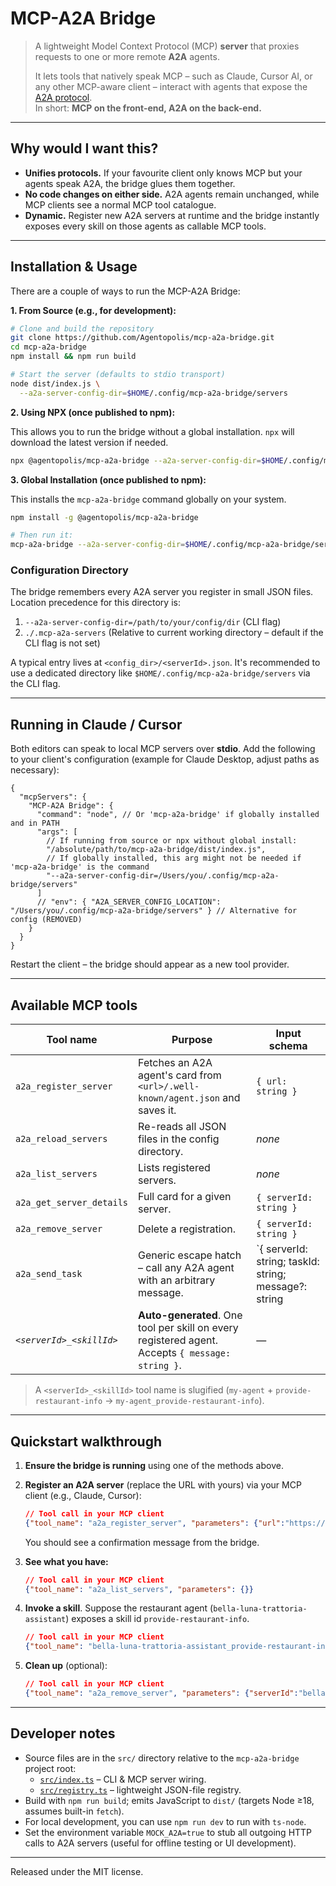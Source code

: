 # MCP-A2A Bridge

> A lightweight Model Context Protocol (MCP) **server** that proxies requests to one or more remote **A2A** agents.
>
> It lets tools that natively speak MCP – such as Claude, Cursor AI, or any other MCP-aware client – interact with agents that expose the [A2A protocol](https://github.com/modelcontextprotocol/a2a).  
> In short: **MCP on the front-end, A2A on the back-end.**

---

## Why would I want this?

* **Unifies protocols.**  If your favourite client only knows MCP but your agents speak A2A, the bridge glues them together.
* **No code changes on either side.**  A2A agents remain unchanged, while MCP clients see a normal MCP tool catalogue.
* **Dynamic.**  Register new A2A servers at runtime and the bridge instantly exposes every skill on those agents as callable MCP tools.

---

## Installation & Usage

There are a couple of ways to run the MCP-A2A Bridge:

**1. From Source (e.g., for development):**

```bash
# Clone and build the repository
git clone https://github.com/Agentopolis/mcp-a2a-bridge.git
cd mcp-a2a-bridge
npm install && npm run build

# Start the server (defaults to stdio transport)
node dist/index.js \
  --a2a-server-config-dir=$HOME/.config/mcp-a2a-bridge/servers
```

**2. Using NPX (once published to npm):**

This allows you to run the bridge without a global installation. `npx` will download the latest version if needed.

```bash
npx @agentopolis/mcp-a2a-bridge --a2a-server-config-dir=$HOME/.config/mcp-a2a-bridge/servers
```

**3. Global Installation (once published to npm):**

This installs the `mcp-a2a-bridge` command globally on your system.

```bash
npm install -g @agentopolis/mcp-a2a-bridge

# Then run it:
mcp-a2a-bridge --a2a-server-config-dir=$HOME/.config/mcp-a2a-bridge/servers
```

### Configuration Directory

The bridge remembers every A2A server you register in small JSON files.  
Location precedence for this directory is:

1. `--a2a-server-config-dir=/path/to/your/config/dir` (CLI flag)
2. `./.mcp-a2a-servers` (Relative to current working directory – default if the CLI flag is not set)

A typical entry lives at `<config_dir>/<serverId>.json`.
It's recommended to use a dedicated directory like `$HOME/.config/mcp-a2a-bridge/servers` via the CLI flag.

---

## Running in Claude / Cursor

Both editors can speak to local MCP servers over **stdio**.  Add the following to your client's configuration (example for Claude Desktop, adjust paths as necessary):

```jsonc
{
  "mcpServers": {
    "MCP-A2A Bridge": {
      "command": "node", // Or 'mcp-a2a-bridge' if globally installed and in PATH
      "args": [
        // If running from source or npx without global install:
        "/absolute/path/to/mcp-a2a-bridge/dist/index.js", 
        // If globally installed, this arg might not be needed if 'mcp-a2a-bridge' is the command
        "--a2a-server-config-dir=/Users/you/.config/mcp-a2a-bridge/servers"
      ]
      // "env": { "A2A_SERVER_CONFIG_LOCATION": "/Users/you/.config/mcp-a2a-bridge/servers" } // Alternative for config (REMOVED)
    }
  }
}
```

Restart the client – the bridge should appear as a new tool provider.

---

## Available MCP tools

| Tool name | Purpose | Input schema |
|-----------|---------|-------------|
| `a2a_register_server` | Fetches an A2A agent's card from `<url>/.well-known/agent.json` and saves it. | `{ url: string }` |
| `a2a_reload_servers`  | Re-reads all JSON files in the config directory. | _none_ |
| `a2a_list_servers`    | Lists registered servers. | _none_ |
| `a2a_get_server_details` | Full card for a given server. | `{ serverId: string }` |
| `a2a_remove_server`   | Delete a registration. | `{ serverId: string }` |
| `a2a_send_task`       | Generic escape hatch – call any A2A agent with an arbitrary message. | `{ serverId: string; taskId: string; message?: string | Message }` |
| _`<serverId>_<skillId>`_ | **Auto-generated**. One tool per skill on every registered agent. Accepts `{ message: string }`. | — |

> A `<serverId>_<skillId>` tool name is slugified (`my-agent` + `provide-restaurant-info` → `my-agent_provide-restaurant-info`).

---

## Quickstart walkthrough

1. **Ensure the bridge is running** using one of the methods above.
2. **Register an A2A server** (replace the URL with yours) via your MCP client (e.g., Claude, Cursor):

   ```json
   // Tool call in your MCP client
   {"tool_name": "a2a_register_server", "parameters": {"url":"https://bella-luna-trattoria.agents.ai"}}
   ```

   You should see a confirmation message from the bridge.

3. **See what you have:**

   ```json
   // Tool call in your MCP client
   {"tool_name": "a2a_list_servers", "parameters": {}}
   ```

4. **Invoke a skill**.  Suppose the restaurant agent (`bella-luna-trattoria-assistant`) exposes a skill id `provide-restaurant-info`.

   ```json
   // Tool call in your MCP client
   {"tool_name": "bella-luna-trattoria-assistant_provide-restaurant-info", "parameters": {"message":"Tell me about your menu"}}
   ```

5. **Clean up** (optional):

   ```json
   // Tool call in your MCP client
   {"tool_name": "a2a_remove_server", "parameters": {"serverId":"bella-luna-trattoria-assistant"}}
   ```

---

## Developer notes

* Source files are in the `src/` directory relative to the `mcp-a2a-bridge` project root:  
  * [`src/index.ts`](./src/index.ts) – CLI & MCP server wiring.  
  * [`src/registry.ts`](./src/registry.ts) – lightweight JSON-file registry.
* Build with `npm run build`; emits JavaScript to `dist/` (targets Node ≥18, assumes built-in `fetch`).
* For local development, you can use `npm run dev` to run with `ts-node`.
* Set the environment variable `MOCK_A2A=true` to stub all outgoing HTTP calls to A2A servers (useful for offline testing or UI development).

---

Released under the MIT license.
